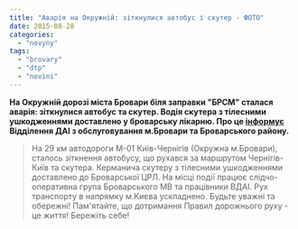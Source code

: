 ```yaml
---
title: "Аварія на Окружній: зіткнулися автобус і скутер - ФОТО"
date: 2015-08-28
categories: 
  - "novyny"
tags: 
  - "brovary"
  - "dtp"
  - "novini"
---
```


**На Окружній дорозі міста Бровари біля заправки "БРСМ" сталася аварія: зіткнулися автобус та скутер. Водія скутера з тілесними ушкодженнями доставлено у броварську лікарню. Про це [інформує](https://www.facebook.com/brovary.dai/posts/1639730639614298) Відділення ДАІ з обслуговування м.Бровари та Броварського району.**

> На 29 км автодороги М-01 Київ-Чернігів (Окружна м.Бровари), сталось зіткнення автобусу, що рухався за маршрутом Чернігів-Київ та скутера. Керманича скутеру з тілесними ушкодженнями доставлено до Броварської ЦРЛ. На місці події працює слідчо-оперативна група Броварського МВ та працівники ВДАІ. Рух транспорту в напрямку м.Києва ускладнено. Будьте уважні та обережні! Пам'ятайте, що дотримання Правил дорожнього руху - це життя! Бережіть себе!
